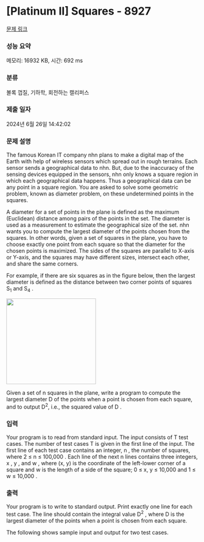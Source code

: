 # [Platinum II] Squares - 8927 

[문제 링크](https://www.acmicpc.net/problem/8927) 

### 성능 요약

메모리: 16932 KB, 시간: 692 ms

### 분류

볼록 껍질, 기하학, 회전하는 캘리퍼스

### 제출 일자

2024년 6월 26일 14:42:02

### 문제 설명

<p>The famous Korean IT company nhn plans to make a digital map of the Earth with help of wireless sensors which spread out in rough terrains. Each sensor sends a geographical data to nhn. But, due to the inaccuracy of the sensing devices equipped in the sensors, nhn only knows a square region in which each geographical data happens. Thus a geographical data can be any point in a square region. You are asked to solve some geometric problem, known as diameter problem, on these undetermined points in the squares.</p>

<p>A diameter for a set of points in the plane is defined as the maximum (Euclidean) distance among pairs of the points in the set. The diameter is used as a measurement to estimate the geographical size of the set. nhn wants you to compute the largest diameter of the points chosen from the squares. In other words, given a set of squares in the plane, you have to choose exactly one point from each square so that the diameter for the chosen points is maximized. The sides of the squares are parallel to X-axis or Y-axis, and the squares may have different sizes, intersect each other, and share the same corners.</p>

<p>For example, if there are six squares as in the figure below, then the largest diameter is defined as the distance between two corner points of squares S<sub>1</sub> and S<sub>4</sub> .</p>

<p><img alt="" src="https://onlinejudgeimages.s3.amazonaws.com/problem/8927/%EC%8A%A4%ED%81%AC%EB%A6%B0%EC%83%B7%202016-11-18%20%EC%98%A4%ED%9B%84%202.39.30.png" style="height:225px; width:235px"></p>

<p>Given a set of n squares in the plane, write a program to compute the largest diameter D of the points when a point is chosen from each square, and to output D<sup>2</sup>, i.e., the squared value of D .</p>

### 입력 

 <p>Your program is to read from standard input. The input consists of T test cases. The number of test cases T is given in the first line of the input. The first line of each test case contains an integer, n , the number of squares, where 2 ≤ n ≤ 100,000 . Each line of the next n lines contains three integers, x , y , and w , where (x, y) is the coordinate of the left-lower corner of a square and w is the length of a side of the square; 0 ≤ x, y ≤ 10,000 and 1 ≤ w ≤ 10,000 .</p>

### 출력 

 <p>Your program is to write to standard output. Print exactly one line for each test case. The line should contain the integral value D<sup>2</sup> , where D is the largest diameter of the points when a point is chosen from each square.</p>

<p>The following shows sample input and output for two test cases.</p>

